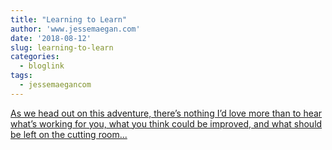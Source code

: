 ```yaml
---
title: "Learning to Learn"
author: 'www.jessemaegan.com'
date: '2018-08-12'
slug: learning-to-learn
categories:
  - bloglink
tags:
  - jessemaegancom
---
```


[As we head out on this adventure, there’s nothing I’d love more than to hear what’s working for you, what you think could be improved, and what should be left on the cutting room...<click to read more>](https://www.jessemaegan.com/post/learning-to-learn-process-over-product/)

